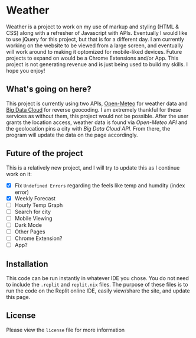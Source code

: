 # Weather
Weather is a project to work on my use of markup and styling (HTML & CSS) along with a refresher of Javascript with APIs.
Eventually I would like to use jQuery for this project, but that is for a different day. I am currently working on the
website to be viewed from a large screen, and eventually will work around to making it optomized for mobile-liked devices.
Future projects to expand on would be a Chrome Extensions and/or App. This project is not generating revenue and is just
being used to build my skills. I hope you enjoy!
## What's going on here?
This project is currently using two APIs, [Open-Meteo](https://open-meteo.com/) for weather 
data and [Big Data Cloud](https://www.bigdatacloud.com/) for reverse geocoding. I am extremely thankful for these services as
without them, this project would not be possible. After the user grants the location access, weather data is found via *Open-Meteo API*
and the geolocation pins a city with *Big Data Cloud API*. From there, the program will update the data on the page accordingly.
## Future of the project
This is a relatively new project, and I will try to update this as I continue work on it:
- [x] Fix `Undefined Errors` regarding the feels like temp and humdity (index error)
- [X] Weekly Forecast
- [ ] Hourly Temp Graph
- [ ] Search for city
- [ ] Mobile Viewing
- [ ] Dark Mode
- [ ] Other Pages
- [ ] Chrome Extension?
- [ ] App?
## Installation
This code can be run instantly in whatever IDE you chose. You do not need to include the `.replit` and `replit.nix` files.
The purpose of these files is to run the code on the Replit online IDE, easily view/share the site, and update this page.
## License
Please view the `license` file for more information
